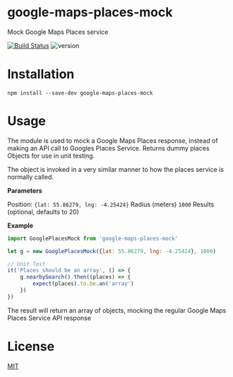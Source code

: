 # google-maps-places-mock
Mock Google Maps Places service

[![Build Status](https://travis-ci.com/Craig115/google-maps-places-mock.svg?token=NDvGBVNSq7hxd1ZsqLuJ&branch=master)](https://travis-ci.com/Craig115/google-maps-places-mock) ![[version](https://img.shields.io/npm/v/google-maps-places-mock.svg)](https://www.npmjs.com/package/google-maps-places-mock)

# Installation
``` npm install --save-dev google-maps-places-mock ```

# Usage
The module is used to mock a Google Maps Places response, instead of making an API call to Googles Places Service. Returns dummy places Objects for use in unit testing. 

The object is invoked in a very similar manner to how the places service is normally called.

**Parameters**

Position: ```{lat: 55.86279, lng: -4.25424}```
Radius (meters) ```1000```
Results (optional, defaults to 20)

**Example**

```javascript
import GooglePlacesMock from 'google-maps-places-mock'

let g = new GooglePlacesMock({lat: 55.86279, lng: -4.25424}, 1000)

// Unit Test
it('Places should be an array', () => {
    g.nearbySearch().then((places) => {
        expect(places).to.be.an('array')    
    })
})

```

The result will return an array of objects, mocking the regular Google Maps Places Service API response

# License

[MIT](https://github.com/Craig115/google-maps-places-mock/blob/master/LICENSE)
